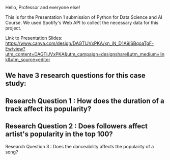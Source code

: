 Hello, Professor and everyone else!

This is for the Presentation 1 submission of Python for Data Science and AI Course.
We used Spotify's Web API to collect the necessary data for this project.

Link to Presentation Slides: https://www.canva.com/design/DAGTIJVxPKA/xn_iN_D1A9jSBqoaTgF-Ew/view?utm_content=DAGTIJVxPKA&utm_campaign=designshare&utm_medium=link&utm_source=editor

We have 3 research questions for this case study: 
-----------------------------------------------------------------------------
Research Question 1 : How does the duration of a track affect its popularity?
-----------------------------------------------------------------------------
Research Question 2 : Does followers affect artist's popularity in the top 100?
-----------------------------------------------------------------------------
Research Question 3 : Does the danceability affects the popularity of a song?
